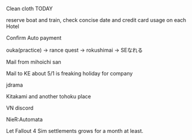 Clean cloth TODAY

reserve boat and train, check concise date and credit card usage on each Hotel

Confirm Auto payment

ouka(practice) -> rance quest -> rokushimai -> SEなれる

Mail from mihoichi san

Mail to KE about 5/1 is freaking holiday for company

jdrama

Kitakami and another tohoku place

VN discord

NieR:Automata

Let Fallout 4 Sim settlements grows for a month at least.
